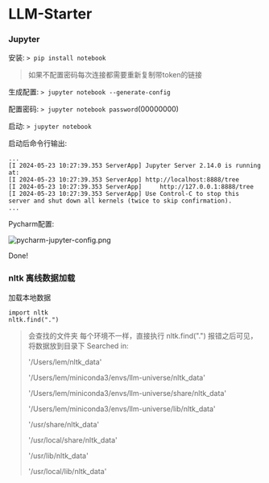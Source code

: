 # LLM-Starter

### Jupyter

安装: `> pip install notebook`


> 如果不配置密码每次连接都需要重新复制带token的链接

生成配置: `> jupyter notebook --generate-config`

配置密码: `> jupyter notebook password`(00000000)

启动: `> jupyter notebook`

启动后命令行输出:
```Shell
...
[I 2024-05-23 10:27:39.353 ServerApp] Jupyter Server 2.14.0 is running at:
[I 2024-05-23 10:27:39.353 ServerApp] http://localhost:8888/tree
[I 2024-05-23 10:27:39.353 ServerApp]     http://127.0.0.1:8888/tree
[I 2024-05-23 10:27:39.353 ServerApp] Use Control-C to stop this server and shut down all kernels (twice to skip confirmation).
...
```

Pycharm配置:

![pycharm-jupyter-config.png](pycharm-jupyter-config.png)

Done!

### nltk 离线数据加载

加载本地数据

```
import nltk
nltk.find(".")
```

> 会查找的文件夹
> 每个环境不一样，直接执行 nltk.find(".") 报错之后可见，将数据放到目录下
> Searched in:
>
> '/Users/lem/nltk_data'
>
> '/Users/lem/miniconda3/envs/llm-universe/nltk_data'
>
> '/Users/lem/miniconda3/envs/llm-universe/share/nltk_data'
>
> '/Users/lem/miniconda3/envs/llm-universe/lib/nltk_data'
>
> '/usr/share/nltk_data'
>
> '/usr/local/share/nltk_data'
>
> '/usr/lib/nltk_data'
>
> '/usr/local/lib/nltk_data'

